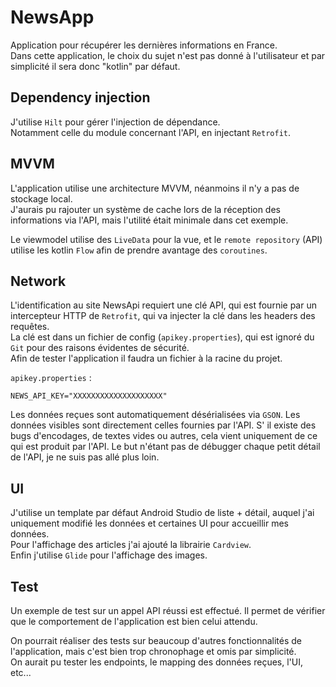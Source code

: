 # NewsApp

Application pour récupérer les dernières informations en France.  
Dans cette application, le choix du sujet n'est pas donné à l'utilisateur et par simplicité il sera donc "kotlin" par défaut.

## Dependency injection

J'utilise `Hilt` pour gérer l'injection de dépendance.  
Notamment celle du module concernant l'API, en injectant `Retrofit`.

## MVVM

L'application utilise une architecture MVVM, néanmoins il n'y a pas de stockage local.  
J'aurais pu rajouter un système de cache lors de la réception des informations via l'API, mais l'utilité était minimale dans cet exemple.

Le viewmodel utilise des `LiveData` pour la vue, et le `remote repository` (API) utilise les kotlin `Flow` afin de prendre avantage des `coroutines`.

## Network

L'identification au site NewsApi requiert une clé API, qui est fournie par un intercepteur HTTP de `Retrofit`, qui va injecter la clé dans les headers des requêtes.  
La clé est dans un fichier de config (`apikey.properties`), qui est ignoré du `Git` pour des raisons évidentes de sécurité.  
Afin de tester l'application il faudra un fichier à la racine du projet.

`apikey.properties` :

```properties
NEWS_API_KEY="XXXXXXXXXXXXXXXXXXXX"
```

Les données reçues sont automatiquement désérialisées via `GSON`. Les données visibles sont directement celles fournies par l'API. S' il existe des bugs d'encodages, de textes vides ou autres, cela vient uniquement de ce qui est produit par l'API. Le but n'étant pas de débugger chaque petit détail de l'API, je ne suis pas allé plus loin.

## UI

J'utilise un template par défaut Android Studio de liste + détail, auquel j'ai uniquement modifié les données et certaines UI pour accueillir mes données.  
Pour l'affichage des articles j'ai ajouté la librairie `Cardview`.  
Enfin j'utilise `Glide` pour l'affichage des images.

## Test

Un exemple de test sur un appel API réussi est effectué. Il permet de vérifier que le comportement de l'application est bien celui attendu.

On pourrait réaliser des tests sur beaucoup d'autres fonctionnalités de l'application, mais c'est bien trop chronophage et omis par simplicité.  
On aurait pu tester les endpoints, le mapping des données reçues, l'UI, etc...

